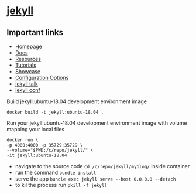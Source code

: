 # [jekyll](https://jekyllrb.com/)

## Important links

- [Homepage](https://jekyllrb.com/)
- [Docs](https://jekyllrb.com/docs/)
- [Resources](https://jekyllrb.com/resources/)
- [Tutorials](https://jekyllrb.com/tutorials/home/)
- [Showcase](https://jekyllrb.com/showcase/)
- [Configuration Options](https://jekyllrb.com/docs/configuration/options/)
- [jekyll talk](https://talk.jekyllrb.com/)
- [jekyll conf](https://jekyllrb.com/jekyllconf/)

Build jekyll:ubuntu-18.04 development environment image

```docker
docker build -t jekyll:ubuntu-18.04 .
```

Run your jekyll:ubuntu-18.04 development environment image with volume mapping your local files

```docker
docker run \
-p 4000:4000 -p 35729:35729 \
--volume="$PWD:/c/repo/jekyll/" \
-it jekyll:ubuntu-18.04
```

- navigate to the source code `cd /c/repo/jekyll/myblog/` inside container
- run the command `bundle install`
- serve the app `bundle exec jekyll serve --host 0.0.0.0 --detach`
- to kil the process run `pkill -f jekyll`
